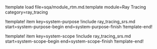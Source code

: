 !template load file=sqa/module_rtm.md.template module=Ray Tracing category=ray_tracing

!template! item key=system-purpose
!include ray_tracing_srs.md start=system-purpose-begin end=system-purpose-finish
!template-end!

!template! item key=system-scope
!include ray_tracing_srs.md start=system-scope-begin end=system-scope-finish
!template-end!
